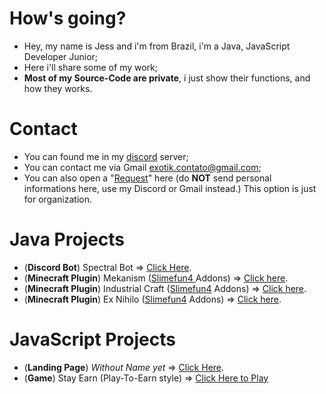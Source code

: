 # How's going?
- Hey, my name is Jess and i'm from Brazil, i'm a Java, JavaScript Developer Junior;
- Here i'll share some of my work;
- **Most of my Source-Code are private**, i just show their functions, and how they works.

# Contact
- You can found me in my [discord](https://discord.gg/nJ83UkbYue) server;
- You can contact me via Gmail exotik.contato@gmail.com;
- You can also open a "[Request](https://github.com/TheExotik/TheExotik/issues)" here (do **NOT** send personal informations here, use my Discord or Gmail instead.) This option is just for organization.

# Java Projects
- (**Discord Bot**) Spectral Bot => [Click Here](https://github.com/TheExotik/Discord-Bot).
- (**Minecraft Plugin**) Mekanism ([Slimefun4 ](https://github.com/Slimefun/Slimefun4) Addons) => [Click here](https://github.com/TheExotik/Mekanism).
- (**Minecraft Plugin**) Industrial Craft ([Slimefun4](https://github.com/Slimefun/Slimefun4) Addons) => [Click here](https://github.com/TheExotik/IndustrialCraft).
- (**Minecraft Plugin**) Ex Nihilo ([Slimefun4](https://github.com/Slimefun/Slimefun4) Addons) => [Click here](https://github.com/TheExotik/ExNihilo).

# JavaScript Projects
- (**Landing Page**) *Without Name yet* => [Click Here](https://github.com/TheExotik/LandingPage.1).
- (**Game**) Stay Earn (Play-To-Earn style) => [Click Here to Play](https://rede-spectro.com.br/Menus/Home/HomePage.html)
